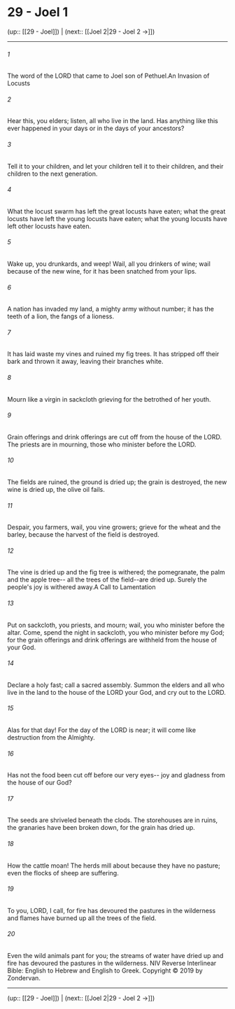 # 29 - Joel 1

(up:: [[29 - Joel]]) | (next:: [[Joel 2|29 - Joel 2 →]])

***


###### 1 
The word of the LORD that came to Joel son of Pethuel.An Invasion of Locusts 

###### 2 
Hear this, you elders; listen, all who live in the land. Has anything like this ever happened in your days or in the days of your ancestors? 

###### 3 
Tell it to your children, and let your children tell it to their children, and their children to the next generation. 

###### 4 
What the locust swarm has left the great locusts have eaten; what the great locusts have left the young locusts have eaten; what the young locusts have left other locusts have eaten. 

###### 5 
Wake up, you drunkards, and weep! Wail, all you drinkers of wine; wail because of the new wine, for it has been snatched from your lips. 

###### 6 
A nation has invaded my land, a mighty army without number; it has the teeth of a lion, the fangs of a lioness. 

###### 7 
It has laid waste my vines and ruined my fig trees. It has stripped off their bark and thrown it away, leaving their branches white. 

###### 8 
Mourn like a virgin in sackcloth grieving for the betrothed of her youth. 

###### 9 
Grain offerings and drink offerings are cut off from the house of the LORD. The priests are in mourning, those who minister before the LORD. 

###### 10 
The fields are ruined, the ground is dried up; the grain is destroyed, the new wine is dried up, the olive oil fails. 

###### 11 
Despair, you farmers, wail, you vine growers; grieve for the wheat and the barley, because the harvest of the field is destroyed. 

###### 12 
The vine is dried up and the fig tree is withered; the pomegranate, the palm and the apple tree-- all the trees of the field--are dried up. Surely the people's joy is withered away.A Call to Lamentation 

###### 13 
Put on sackcloth, you priests, and mourn; wail, you who minister before the altar. Come, spend the night in sackcloth, you who minister before my God; for the grain offerings and drink offerings are withheld from the house of your God. 

###### 14 
Declare a holy fast; call a sacred assembly. Summon the elders and all who live in the land to the house of the LORD your God, and cry out to the LORD. 

###### 15 
Alas for that day! For the day of the LORD is near; it will come like destruction from the Almighty. 

###### 16 
Has not the food been cut off before our very eyes-- joy and gladness from the house of our God? 

###### 17 
The seeds are shriveled beneath the clods. The storehouses are in ruins, the granaries have been broken down, for the grain has dried up. 

###### 18 
How the cattle moan! The herds mill about because they have no pasture; even the flocks of sheep are suffering. 

###### 19 
To you, LORD, I call, for fire has devoured the pastures in the wilderness and flames have burned up all the trees of the field. 

###### 20 
Even the wild animals pant for you; the streams of water have dried up and fire has devoured the pastures in the wilderness. NIV Reverse Interlinear Bible: English to Hebrew and English to Greek. Copyright © 2019 by Zondervan.

***

(up:: [[29 - Joel]]) | (next:: [[Joel 2|29 - Joel 2 →]])
